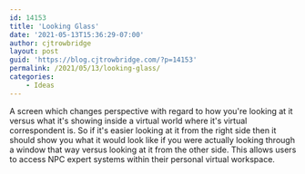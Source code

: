 ```yaml
---
id: 14153
title: 'Looking Glass'
date: '2021-05-13T15:36:29-07:00'
author: cjtrowbridge
layout: post
guid: 'https://blog.cjtrowbridge.com/?p=14153'
permalink: /2021/05/13/looking-glass/
categories:
    - Ideas
---
```


A screen which changes perspective with regard to how you're looking at it versus what it's showing inside a virtual world where it's virtual correspondent is. So if it's easier looking at it from the right side then it should show you what it would look like if you were actually looking through a window that way versus looking at it from the other side. This allows users to access NPC expert systems within their personal virtual workspace.